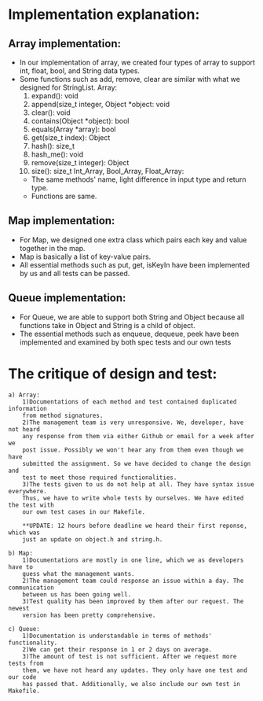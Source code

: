 # Implementation explanation:

## Array implementation:
- In our implementation of array, we created four types of array to support 
int, float, bool, and String data types. 
- Some functions such as add, remove, clear are similar with what we designed for StringList. 
	Array:
	1. expand(): void
	2. append(size_t integer, Object *object: void 
	3. clear(): void
	4. contains(Object *object): bool
	5. equals(Array *array): bool
	6. get(size_t index): Object
	7. hash(): size_t
	8. hash_me(): void
	9. remove(size_t integer): Object
	10. size(): size_t
	Int_Array, Bool_Array, Float_Array:
	* The same methods' name, light difference in input type and return type. 
	* Functions are same.

## Map implementation:
- For Map, we designed one extra class which pairs each key and value together in the map.
- Map is basically a list of key-value pairs.
- All essential methods such as put, get, isKeyIn have been implemented by us and all tests can be passed.

## Queue implementation:
- For Queue, we are able to support both String and Object because all functions take in Object and String is a child of object. 
- The essential methods such as enqueue, dequeue, peek have been implemented and examined by both spec tests and our own tests

# The critique of design and test:

	a) Array:
		1)Documentations of each method and test contained duplicated information 
		from method signatures. 
		2)The management team is very unresponsive. We, developer, have not heard
		any response from them via either Github or email for a week after we 
		post issue. Possibly we won't hear any from them even though we have 
		submitted the assignment. So we have decided to change the design and 
		test to meet those required functionalities.
		3)The tests given to us do not help at all. They have syntax issue everywhere. 
		Thus, we have to write whole tests by ourselves. We have edited the test with
		our own test cases in our Makefile.

		**UPDATE: 12 hours before deadline we heard their first reponse, which was 
		just an update on object.h and string.h.

	b) Map:
		1)Documentations are mostly in one line, which we as developers have to 
		guess what the management wants.
		2)The management team could response an issue within a day. The communication
		between us has been going well.
		3)Test quality has been improved by them after our request. The newest 
		version has been pretty comprehensive.

	c) Queue:
		1)Documentation is understandable in terms of methods' functionality.
		2)We can get their response in 1 or 2 days on average. 
		3)The amount of test is not sufficient. After we request more tests from 
		them, we have not heard any updates. They only have one test and our code 
		has passed that. Additionally, we also include our own test in Makefile. 
